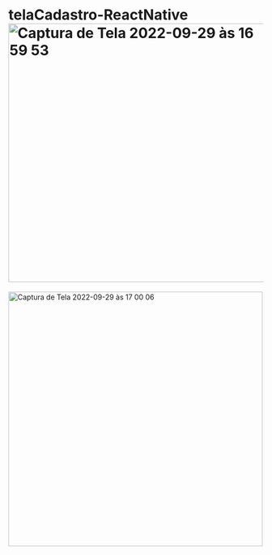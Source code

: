 # telaCadastro-ReactNative<img width="510" alt="Captura de Tela 2022-09-29 às 16 59 53" src="https://user-images.githubusercontent.com/88504652/193130279-e8cad0fc-4f83-4351-bf17-35cf34e34238.png">
<img width="502" alt="Captura de Tela 2022-09-29 às 17 00 06" src="https://user-images.githubusercontent.com/88504652/193130293-91f6a547-5040-4345-84b4-1febaacf6ee8.png">
